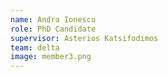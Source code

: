```yaml
---
name: Andra Ionescu
role: PhD Candidate
supervisor: Asterios Katsifodimos
team: delta
image: member3.png
---
```

